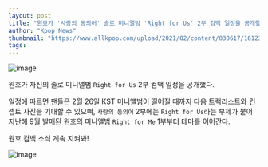 ```yaml
---
layout: post
title: "원호가 '사랑의 동의어' 솔로 미니앨범 'Right for Us' 2부 컴백 일정을 공개했다."
author: "Kpop News"
thumbnail: "https://www.allkpop.com/upload/2021/02/content/030617/1612351028-20210203-wonho.jpg"
tags: 
---
```



![image](https://www.allkpop.com/upload/2021/02/content/030617/1612351028-20210203-wonho.jpg)

원호가 자신의 솔로 미니앨범 `Right for Us` 2부 컴백 일정을 공개했다.

일정에 따르면 팬들은 2월 26일 KST 미니앨범이 떨어질 때까지 다음 트랙리스트와 컨셉트 사진을 기대할 수 있으며, `사랑의 동의어` 2부에는 `Right for Us`라는 부제가 붙어 지난해 9월 발매된 원호의 미니앨범 `Right for Me` 1부부터 테마를 이어간다.

원호 컴백 소식 계속 지켜봐!

![image](https://i.redd.it/gytaw51q4nf61.jpg)